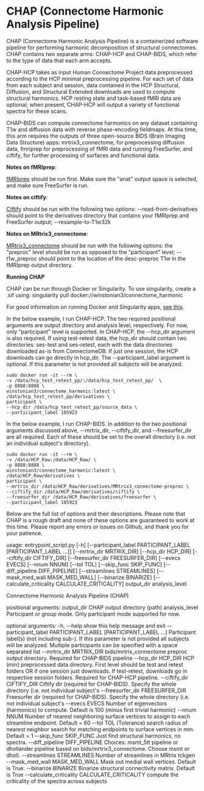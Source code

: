 # CHAP (Connectome Harmonic Analysis Pipeline)
CHAP (Connectome Harmonic Analysis Pipeline) is a containerized software pipeline for performing harmonic decomposition of structural connectomes. CHAP contains two separate arms: CHAP-HCP and CHAP-BIDS, which refer to the type of data that each arm accepts. 

CHAP-HCP takes as input Human Connectome Project data preprocessed according to the HCP minimal preprocessing pipeline. For each set of data from each subject and session, data contained in the HCP Structural, Diffusion, and Structural Extended downloads are used to compute structural harmonics. HCP resting state and task-based fMRI data are optional; when present, CHAP-HCP will output a variety of functional spectra for these scans. 

CHAP-BIDS can compute connectome harmonics on any dataset containing T1w and diffusion data with reverse phase-encoding fieldmaps. At this time, this arm requires the outputs of three open-source BIDS (Brain Imaging Data Structure) apps: mrtrix3_connectome, for preprocessing diffusion data,  fmriprep for preprocessing of fMRI data and running FreeSurfer, and ciftify, for further processing of surfaces and functional data. 

**Notes on fMRIprep**:

[fMRIprep](https://fmriprep.org/en/stable/) should be run first. Make sure the "anat" output space is selected, and make sure FreeSurfer is run.

**Notes on ciftify**:

[Ciftify](https://edickie.github.io/ciftify/#/) should be run with the following two options: --read-from-derivatives should point to the derivatives directory that contains your fMRIprep and FreeSurfer output; --resample-to-T1w32k 

**Notes on MRtrix3_connectome**:

[MRtrix3_connectome](https://github.com/BIDS-Apps/MRtrix3_connectome) should be run with the following options: the "preproc" level should be run as opposed to the "participant" level; --t1w_preproc should point to the location of the desc-preproc T1w in the fMRIprep output directory. 

**Running CHAP**

CHAP can be run through Docker or Singularity. To use singularity, create a .sif using: singularity pull docker://winstonian3/connectome_harmonic

For good information on running Docker and Singularity apps, [see this](https://www.nipreps.org/apps/docker/#running-a-niprep-directly-interacting-with-the-docker-engine).

In the below example, I run CHAP-HCP. The two required positional arguments are output directory and analysis level, respectively. For now, only "participant" level is supported. In CHAP-HCP, the --hcp_dir argument is also required. If using test-retest data, the hcp_dir should contain two directories: ses-test and ses-retest, each with the data directories downloaded as-is from ConnectomeDB. If just one session, the HCP downloads can go directly in hcp_dir. The --participant_label argument is optional. If this parameter is not provided all subjects will be analyzed. 

    sudo docker run -it --rm \
    -v /data/hcp_test_retest_pp/:/data/hcp_test_retest_pp/  \
    -p 8888:8888 \
    winstonian3/connectome_harmonic:latest \
    /data/hcp_test_retest_pp/derivatives \
    participant \
    --hcp_dir /data/hcp_test_retest_pp/source_data \
    --participant_label 105923

In the below example, I run CHAP-BIDS. In addition to the two positional arguments discussed above, --mrtrix_dir, --ciftify_dir, and --freesurfer_dir are all required. Each of these should be set to the overall directory (i.e. not an individual subject's directory). 

    sudo docker run -it --rm \
    -v /data/HCP_Raw:/data/HCP_Raw/ \
    -p 8888:8888 \
    winstonian3/connectome_harmonic:latest \
    /data/HCP_Raw/derivatives \
    participant \
    --mrtrix_dir /data/HCP_Raw/derivatives/MRtrix3_connectome-preproc \
    --ciftify_dir /data/HCP_Raw/derivatives/ciftify \
    --freesurfer_dir /data/HCP_Raw/derivatives/freesurfer \
    --participant_label 105923

Below are the full list of options and their descriptions. Please note that CHAP is a rough draft and none of these options are guaranteed to work at this time. Please report any errors or issues on Github, and thank you for your patience.

usage: entrypoint_script.py [-h]
                            [--participant_label PARTICIPANT_LABEL [PARTICIPANT_LABEL ...]]
                            [--mrtrix_dir MRTRIX_DIR] [--hcp_dir HCP_DIR]
                            [--ciftify_dir CIFTIFY_DIR]
                            [--freesurfer_dir FREESURFER_DIR] [--evecs EVECS]
                            [--nnum NNUM] [--tol TOL] [--skip_func SKIP_FUNC]
                            [--diff_pipeline DIFF_PIPELINE]
                            [--streamlines STREAMLINES]
                            [--mask_med_wall MASK_MED_WALL]
                            [--binarize BINARIZE]
                            [--calculate_criticality CALCULATE_CRITICALITY]
                            output_dir analysis_level

Connectome Harmonic Analysis Pipeline (CHAP)

positional arguments:
  output_dir            CHAP output directory (path)
  analysis_level        Participant or group mode. Only participant mode
                        supported for now.

optional arguments:
  -h, --help            show this help message and exit
  --participant_label PARTICIPANT_LABEL [PARTICIPANT_LABEL ...]
                        Participant label(s) (not including sub-). If this
                        parameter is not provided all subjects will be
                        analyzed. Multiple participants can be specified with
                        a space separated list
  --mrtrix_dir MRTRIX_DIR
                        bids/mrtrix_connectome preproc output directory.
                        Required for CHAP-BIDS pipeline
  --hcp_dir HCP_DIR     HCP (min) preprocessed data directory. First level
                        should be test and retest folders OR if one session
                        just downloads. If test-retest, downloads go in
                        respective session folders. Required for CHAP-HCP
                        pipeline.
  --ciftify_dir CIFTIFY_DIR
                        Ciftify dir (required for CHAP-BIDS). Specify the
                        whole directory (i.e. not individual subject's
  --freesurfer_dir FREESURFER_DIR
                        Freesurfer dir (required for CHAP-BIDS). Specify the
                        whole directory (i.e. not individual subject's
  --evecs EVECS         Number of eigenvectors (harmonics) to compute. Default
                        is 100 (minus first trivial harmonic)
  --nnum NNUM           Number of nearest neighboring surface vertices to
                        assign to each streamline endpoint. Default = 60
  --tol TOL             (Tolerance) search radius of nearest neighbor search
                        for matching endpoints to surface vertices in mm.
                        Default = 1
  --skip_func SKIP_FUNC
                        Just find structural harmonics, no spectra.
  --diff_pipeline DIFF_PIPELINE
                        Choices: msmt_5tt pipeline or dhollander pipeline
                        based on bids/mrtrix3_connectome. Choose msmt or
                        dholl.
  --streamlines STREAMLINES
                        Number of streamlines in MRtrix tckgen
  --mask_med_wall MASK_MED_WALL
                        Mask out medial wall vertices. Default is True.
  --binarize BINARIZE   Binarize structural connectivity matrix. Default is
                        True
  --calculate_criticality CALCULATE_CRITICALITY
                        compute the criticality of the spectra across subjects
